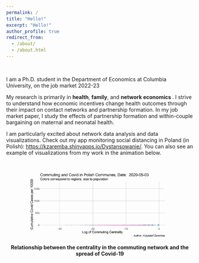 ```yaml
---
permalink: /
title: "Hello!"
excerpt: "Hello!"
author_profile: true
redirect_from: 
  - /about/
  - /about.html
---
```



<br>

I am a Ph.D. student in the Department of Economics at Columbia University, on the job market 2022-23

My research is primarily in <b>health</b>, <b>family</b>, and <b>network economics </b>. I strive to understand how economic incentives change health outcomes through their impact on contact networks and partnership formation. In my job market paper, I study the effects of partnership formation and within-couple bargaining on maternal and neonatal health. 

I am particularly excited about network data analysis and data visualizations. Check out my app monitoring social distancing in Poland (in Polish): https://kzaremba.shinyapps.io/Dystansowanie/. You can also see an example of visualizations from my work in the animation below.

<br>



<p align="center">
<img src="/images/Centrality_animated_cc.gif" width="75%"> 
</p>

<p align="center">
<b>Relationship between the centrality in the commuting network and the spread of Covid-19</b>
</p>
